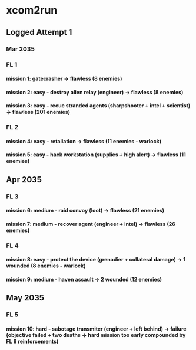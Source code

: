 # xcom2run


## Logged Attempt 1
### Mar 2035
### FL 1
#### mission 1: gatecrasher -> flawless (8 enemies)
#### mission 2: easy - destroy alien relay (engineer) -> flawless (8 enemies)
#### mission 3: easy - recue stranded agents (sharpshooter + intel + scientist) -> flawless (201 enemies)
### FL 2
#### mission 4: easy - retaliation -> flawless (11 enemies - warlock)
#### mission 5: easy - hack workstation (supplies + high alert) -> flawless (11 enemies)
## Apr 2035
### FL 3
#### mission 6: medium - raid convoy (loot) -> flawless (21 enemies)
#### mission 7: medium - recover agent (engineer + intel) -> flawless (26 enemies)
### FL 4
#### mission 8: easy - protect the device (grenadier + collateral damage) -> 1 wounded (8 enemies - warlock)
#### mission 9: medium - haven assault -> 2 wounded (12 enemies)
## May 2035
### FL 5
#### mission 10: hard - sabotage transmiter (engineer + left behind) -> failure (objective failed + two deaths -> hard mission too early compounded by FL 8 reinforcements)